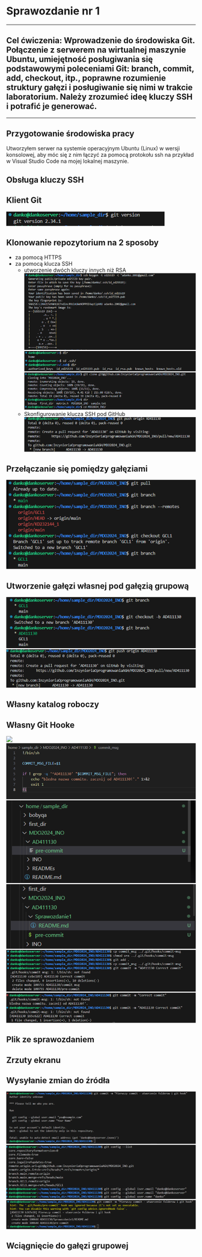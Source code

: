 # Sprawozdanie nr 1
---
## Cel ćwiczenia: Wprowadzenie do środowiska Git. Połączenie z serwerem na wirtualnej maszynie Ubuntu, umiejętność posługiwania się podstawowymi poleceniami Git: branch, commit, add, checkout, itp., poprawne rozumienie struktury gałęzi i posługiwanie się nimi w trakcie laboratorium. Należy zrozumieć ideę kluczy SSH i potrafić je generować.
---

## Przygotowanie środowiska pracy
Utworzyłem serwer na systemie operacyjnym Ubuntu (Linux) w wersji konsolowej, aby móc się z nim łączyć za pomocą protokołu ssh na przykład w Visual Studio Code na mojej lokalnej maszynie. 
## Obsługa kluczy SSH
## Klient Git
![](zrzuty_ekranu/git1.png)
## Klonowanie repozytorium na 2 sposoby
  - za pomocą HTTPS
  - za pomocą klucza SSH
    - utworzenie dwóch kluczy innych niż RSA
![](zrzuty_ekranu/keygen1.png)
![](zrzuty_ekranu/keys_dir1.png)
![](zrzuty_ekranu/clone_ssh1.png)
    - Skonfigurowanie klucza SSH pod GitHub
![](zrzuty_ekranu/push_newbranch1.png)
## Przełączanie się pomiędzy gałęziami
![](zrzuty_ekranu/change_to_groupbranch.png)
## Utworzenie gałęzi własnej pod gałęzią grupową 
![](zrzuty_ekranu/new_branch1.png)
![](zrzuty_ekranu/push_newbranch1.png)
## Własny katalog roboczy
## Własny Git Hooke
![](zrzuty_ekranu/.git_dirs.png)
![](zrzuty_ekranu/commit_msg1.png)
![](zrzuty_ekranu/precommit_zle.png)
![](zrzuty_ekranu/exec_file.png)
![](zrzuty_ekranu/chmod_cp_commit_correct.png)
![](zrzuty_ekranu/commit_bez_inicjalow.png)
## Plik ze sprawozdaniem
## Zrzuty ekranu
## Wysyłanie zmian do źródła
![](zrzuty_ekranu/blad_email.png)
![](zrzuty_ekranu/email.png)
![](zrzuty_ekranu/commit_po_email.png)
## Wciągnięcie do gałęzi grupowej